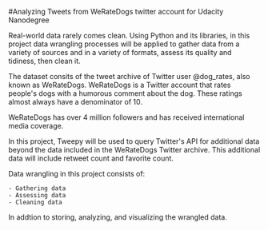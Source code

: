 #Analyzing Tweets from WeRateDogs twitter account for Udacity Nanodegree 

Real-world data rarely comes clean. Using Python and its libraries, in this project data wrangling processes will be applied to gather data from a variety of sources and in a variety of formats, assess its quality and tidiness, then clean it.

The dataset consits of the tweet archive of Twitter user @dog_rates, also known as WeRateDogs. WeRateDogs is a Twitter account that rates people's dogs with a humorous comment about the dog. These ratings almost always have a denominator of 10.

WeRateDogs has over 4 million followers and has received international media coverage.

In this project, Tweepy will be used to query Twitter's API for additional data beyond the data included in the WeRateDogs Twitter archive. This additional data will include retweet count and favorite count.

Data wrangling in this project consists of:

    - Gathering data
    - Assessing data
    - Cleaning data

In addtion to storing, analyzing, and visualizing the wrangled data. 